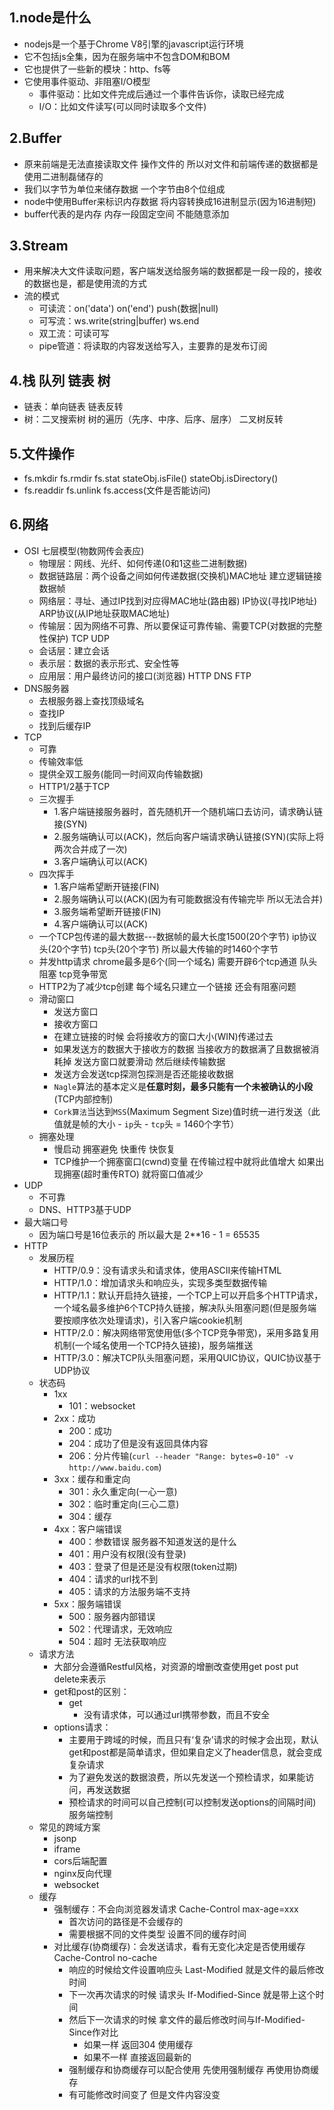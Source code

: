 ## 1.node是什么
  - nodejs是一个基于Chrome V8引擎的javascript运行环境
  - 它不包括js全集，因为在服务端中不包含DOM和BOM
  - 它也提供了一些新的模块：http、fs等
  - 它使用事件驱动、非阻塞I/O模型
    - 事件驱动：比如文件完成后通过一个事件告诉你，读取已经完成
    - I/O：比如文件读写(可以同时读取多个文件)

## 2.Buffer
  - 原来前端是无法直接读取文件 操作文件的 所以对文件和前端传递的数据都是使用二进制磊储存的
  - 我们以字节为单位来储存数据 一个字节由8个位组成
  - node中使用Buffer来标识内存数据 将内容转换成16进制显示(因为16进制短)
  - buffer代表的是内存 内存一段固定空间 不能随意添加

## 3.Stream
  - 用来解决大文件读取问题，客户端发送给服务端的数据都是一段一段的，接收的数据也是，都是使用流的方式
  - 流的模式
    - 可读流：on('data') on('end') push(数据|null)
    - 可写流：ws.write(string|buffer) ws.end
    - 双工流：可读可写
    - pipe管道：将读取的内容发送给写入，主要靠的是发布订阅

## 4.栈 队列 链表 树
  - 链表：单向链表 链表反转
  - 树：二叉搜索树 树的遍历（先序、中序、后序、层序） 二叉树反转

## 5.文件操作
  - fs.mkdir fs.rmdir fs.stat stateObj.isFile() stateObj.isDirectory()
  - fs.readdir fs.unlink fs.access(文件是否能访问)

## 6.网络
  - OSI 七层模型(物数网传会表应)
    - 物理层：网线、光纤、如何传递(0和1这些二进制数据)
    - 数据链路层：两个设备之间如何传递数据(交换机)MAC地址 建立逻辑链接 数据帧
    - 网络层：寻址、通过IP找到对应得MAC地址(路由器) IP协议(寻找IP地址) ARP协议(从IP地址获取MAC地址)
    - 传输层：因为网络不可靠、所以要保证可靠传输、需要TCP(对数据的完整性保护) TCP UDP
    - 会话层：建立会话
    - 表示层：数据的表示形式、安全性等
    - 应用层：用户最终访问的接口(浏览器) HTTP DNS FTP
  - DNS服务器
    - 去根服务器上查找顶级域名
    - 查找IP
    - 找到后缓存IP
  - TCP
    - 可靠
    - 传输效率低
    - 提供全双工服务(能同一时间双向传输数据)
    - HTTP1/2基于TCP
    - 三次握手
      - 1.客户端链接服务器时，首先随机开一个随机端口去访问，请求确认链接(SYN)
      - 2.服务端确认可以(ACK)，然后向客户端请求确认链接(SYN)(实际上将两次合并成了一次)
      - 3.客户端确认可以(ACK)
    - 四次挥手
      - 1.客户端希望断开链接(FIN)
      - 2.服务端确认可以(ACK)(因为有可能数据没有传输完毕 所以无法合并)
      - 3.服务端希望断开链接(FIN)
      - 4.客户端确认可以(ACK)
    - 一个TCP包传递的最大数据---数据帧的最大长度1500(20个字节) ip协议头(20个字节) tcp头(20个字节) 所以最大传输的时1460个字节
    - 并发http请求 chrome最多是6个(同一个域名) 需要开辟6个tcp通道 队头阻塞 tcp竞争带宽
    - HTTP2为了减少tcp创建 每个域名只建立一个链接 还会有阻塞问题
    - 滑动窗口
      - 发送方窗口
      - 接收方窗口
      - 在建立链接的时候 会将接收方的窗口大小(WIN)传递过去
      - 如果发送方的数据大于接收方的数据 当接收方的数据满了且数据被消耗掉 发送方窗口就要滑动 然后继续传输数据
      - 发送方会发送tcp探测包探测是否还能接收数据
      - `Nagle`算法的基本定义是**任意时刻，最多只能有一个未被确认的小段**  (TCP内部控制)
      - `Cork算法`当达到`MSS`(Maximum Segment Size)值时统一进行发送（此值就是帧的大小 - `ip`头 - `tcp`头 = 1460个字节）
    - 拥塞处理
      - 慢启动 拥塞避免 快重传 快恢复
      - TCP维护一个拥塞窗口(cwnd)变量 在传输过程中就将此值增大 如果出现拥塞(超时重传RTO) 就将窗口值减少
  - UDP
    - 不可靠
    - DNS、HTTP3基于UDP
  - 最大端口号
    - 因为端口号是16位表示的 所以最大是 2**16 - 1 = 65535
  - HTTP
    - 发展历程
      - HTTP/0.9：没有请求头和请求体，使用ASCII来传输HTML
      - HTTP/1.0：增加请求头和响应头，实现多类型数据传输
      - HTTP/1.1：默认开启持久链接，一个TCP上可以开启多个HTTP请求，一个域名最多维护6个TCP持久链接，解决队头阻塞问题(但是服务端要按顺序依次处理请求)，引入客户端cookie机制
      - HTTP/2.0：解决网络带宽使用低(多个TCP竞争带宽)，采用多路复用机制(一个域名使用一个TCP持久链接)，服务端推送
      - HTTP/3.0：解决TCP队头阻塞问题，采用QUIC协议，QUIC协议基于UDP协议
    - 状态码
      - 1xx
        - 101：websocket
      - 2xx：成功
        - 200：成功
        - 204：成功了但是没有返回具体内容
        - 206：分片传输(`curl --header "Range: bytes=0-10" -v http://www.baidu.com`)
      - 3xx：缓存和重定向
        - 301：永久重定向(一心一意)
        - 302：临时重定向(三心二意)
        - 304：缓存
      - 4xx：客户端错误
        - 400：参数错误 服务器不知道发送的是什么
        - 401：用户没有权限(没有登录)
        - 403：登录了但是还是没有权限(token过期)
        - 404：请求的url找不到
        - 405：请求的方法服务端不支持
      - 5xx：服务端错误
        - 500：服务器内部错误
        - 502：代理请求，无效响应
        - 504：超时 无法获取响应
    - 请求方法
      - 大部分会遵循Restful风格，对资源的增删改查使用get post put delete来表示
      - get和post的区别：
        - get
          - 没有请求体，可以通过url携带参数，而且不安全
      - options请求：
        - 主要用于跨域的时候，而且只有‘复杂’请求的时候才会出现，默认get和post都是简单请求，但如果自定义了header信息，就会变成复杂请求
        - 为了避免发送的数据浪费，所以先发送一个预检请求，如果能访问，再发送数据
        - 预检请求的时间可以自己控制(可以控制发送options的间隔时间) 服务端控制
    - 常见的跨域方案
      - jsonp
      - iframe
      - cors后端配置
      - nginx反向代理
      - websocket
    - 缓存
      - 强制缓存：不会向浏览器发请求 Cache-Control max-age=xxx
        - 首次访问的路径是不会缓存的
        - 需要根据不同的文件类型 设置不同的缓存时间
      - 对比缓存(协商缓存)：会发送请求，看有无变化决定是否使用缓存 Cache-Control no-cache
        - 响应的时候给文件设置响应头 Last-Modified 就是文件的最后修改时间
        - 下一次再次请求的时候 请求头 If-Modified-Since 就是带上这个时间
        - 然后下一次请求的时候 拿文件的最后修改时间与If-Modified-Since作对比 
          - 如果一样 返回304 使用缓存
          - 如果不一样 直接返回最新的
        - 强制缓存和协商缓存可以配合使用 先使用强制缓存 再使用协商缓存
        - 有可能修改时间变了 但是文件内容没变

